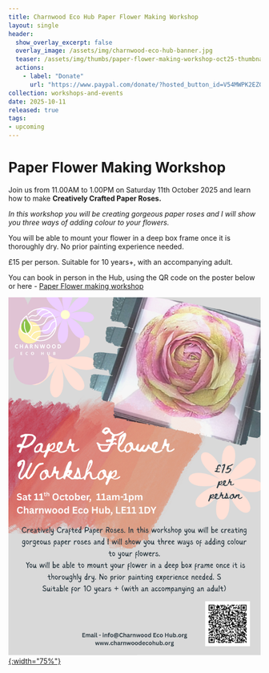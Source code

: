 ```yaml
---
title: Charnwood Eco Hub Paper Flower Making Workshop 
layout: single
header:
  show_overlay_excerpt: false
  overlay_image: /assets/img/charnwood-eco-hub-banner.jpg
  teaser: /assets/img/thumbs/paper-flower-making-workshop-oct25-thumbnail.png
  actions:
    - label: "Donate"
      url: "https://www.paypal.com/donate/?hosted_button_id=V54MWPK2EZGPY"
collection: workshops-and-events
date: 2025-10-11
released: true
tags:
- upcoming
---
```

# Paper Flower Making Workshop
 
Join us from 11.00AM to 1.00PM on Saturday 11th October 2025 and learn how to make **Creatively Crafted Paper Roses.**

_In this workshop you will be creating gorgeous paper roses and I will show you three ways of adding colour to your flowers._

You will be able to mount your flower in a deep box frame once it is thoroughly dry. No prior painting experience needed.

£15 per person. Suitable for 10 years+, with an accompanying adult.

You can book in person in the Hub, using the QR code on the poster below or here - [Paper Flower making workshop](https://www.eventbookings.com/b/event/paper-flower-workshop)

[![Paper Flower making workshop poster](/assets/img/paper-flower-making-workshop-oct25.png){:width="75%"}](https://www.eventbookings.com/b/event/paper-flower-workshop)
